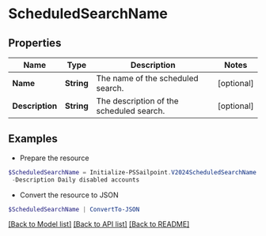 # ScheduledSearchName
## Properties

Name | Type | Description | Notes
------------ | ------------- | ------------- | -------------
**Name** | **String** | The name of the scheduled search.  | [optional] 
**Description** | **String** | The description of the scheduled search.  | [optional] 

## Examples

- Prepare the resource
```powershell
$ScheduledSearchName = Initialize-PSSailpoint.V2024ScheduledSearchName  -Name Daily disabled accounts `
 -Description Daily disabled accounts
```

- Convert the resource to JSON
```powershell
$ScheduledSearchName | ConvertTo-JSON
```

[[Back to Model list]](../README.md#documentation-for-models) [[Back to API list]](../README.md#documentation-for-api-endpoints) [[Back to README]](../README.md)

